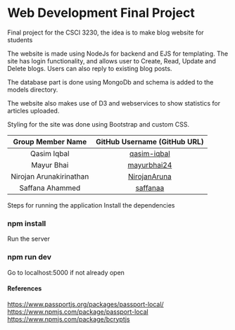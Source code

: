 # Web Development Final Project
Final project for the CSCI 3230, the idea is to make blog website for students

The website is made using NodeJs for backend and EJS for templating. 
The site has login functionality, and allows user to Create, Read, Update and Delete blogs. Users can also reply to existing blog posts.

The database part is done using MongoDb and schema is added to the models directory.

The website also makes use of D3 and webservices to show statistics for articles uploaded.

Styling for the site was done using Bootstrap and custom CSS.

| Group Member Name | GitHub Username (GitHub URL)|
| :------------------------:|:--------------------------------------:|
| Qasim Iqbal | [qasim-iqbal](https://github.com/qasim-iqbal) |
| Mayur Bhai | [mayurbhai24](https://github.com/mayurbhai24) |
| Nirojan Arunakirinathan | [NirojanAruna](https://github.com/NirojanAruna) |
| Saffana Ahammed | [saffanaa](https://github.com/saffanaa) |

Steps for running the application
Install the dependencies
### npm install

Run the server
### npm run dev

Go to localhost:5000 if not already open

#### References
https://www.passportjs.org/packages/passport-local/
https://www.npmjs.com/package/passport-local
https://www.npmjs.com/package/bcryptjs

